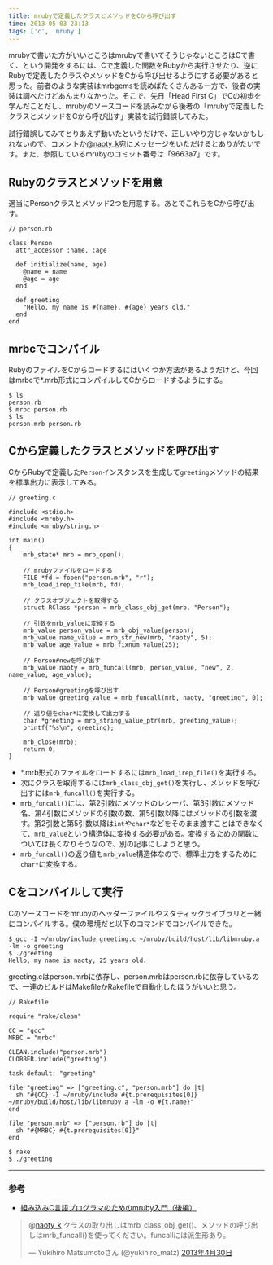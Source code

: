 ```yaml
---
title: mrubyで定義したクラスとメソッドをCから呼び出す
time: 2013-05-03 23:13
tags: ['c', 'mruby']
---
```


mrubyで書いた方がいいところはmrubyで書いてそうじゃないところはCで書く、という開発をするには、Cで定義した関数をRubyから実行させたり、逆にRubyで定義したクラスやメソッドをCから呼び出せるようにする必要があると思った。前者のような実装はmrbgemsを読めばたくさんある一方で、後者の実装は調べたけどあんまりなかった。そこで、先日「Head First C」でCの初歩を学んだことだし、mrubyのソースコードを読みながら後者の「mrubyで定義したクラスとメソッドをCから呼び出す」実装を試行錯誤してみた。

試行錯誤してみてとりあえず動いたというだけで、正しいやり方じゃないかもしれないので、コメントか[@naoty\_k](https://twitter.com/naoty_k)宛にメッセージをいただけるとありがたいです。また、参照しているmrubyのコミット番号は「9663a7」です。

## Rubyのクラスとメソッドを用意

適当にPersonクラスとメソッド2つを用意する。あとでこれらをCから呼び出す。

```
// person.rb

class Person
  attr_accessor :name, :age

  def initialize(name, age)
    @name = name
    @age = age
  end

  def greeting
    "Hello, my name is #{name}, #{age} years old."
  end
end
```

## mrbcでコンパイル

RubyのファイルをCからロードするにはいくつか方法があるようだけど、今回はmrbcで\*.mrb形式にコンパイルしてCからロードするようにする。

```
$ ls
person.rb
$ mrbc person.rb
$ ls
person.mrb person.rb
```

## Cから定義したクラスとメソッドを呼び出す

CからRubyで定義した`Person`インスタンスを生成して`greeting`メソッドの結果を標準出力に表示してみる。

```
// greeting.c

#include <stdio.h>
#include <mruby.h>
#include <mruby/string.h>

int main()
{
    mrb_state* mrb = mrb_open();

    // mrubyファイルをロードする
    FILE *fd = fopen("person.mrb", "r");
    mrb_load_irep_file(mrb, fd);

    // クラスオブジェクトを取得する
    struct RClass *person = mrb_class_obj_get(mrb, "Person");

    // 引数をmrb_valueに変換する
    mrb_value person_value = mrb_obj_value(person);
    mrb_value name_value = mrb_str_new(mrb, "naoty", 5);
    mrb_value age_value = mrb_fixnum_value(25);

    // Person#newを呼び出す
    mrb_value naoty = mrb_funcall(mrb, person_value, "new", 2, name_value, age_value);

    // Person#greetingを呼び出す
    mrb_value greeting_value = mrb_funcall(mrb, naoty, "greeting", 0);

    // 返り値をchar*に変換して出力する
    char *greeting = mrb_string_value_ptr(mrb, greeting_value);
    printf("%s\n", greeting);

    mrb_close(mrb);
    return 0;
}
```

- \*.mrb形式のファイルをロードするには`mrb_load_irep_file()`を実行する。
- 次にクラスを取得するには`mrb_class_obj_get()`を実行し、メソッドを呼び出すには`mrb_funcall()`を実行する。
- `mrb_funcall()`には、第2引数にメソッドのレシーバ、第3引数にメソッド名、第4引数にメソッドの引数の数、第5引数以降にはメソッドの引数を渡す。第2引数と第5引数以降は`int`や`char*`などをそのまま渡すことはできなくて、`mrb_value`という構造体に変換する必要がある。変換するための関数については長くなりそうなので、別の記事にしようと思う。
- `mrb_funcall()`の返り値も`mrb_value`構造体なので、標準出力をするために`char*`に変換する。

## Cをコンパイルして実行

Cのソースコードをmrubyのヘッダーファイルやスタティックライブラリと一緒にコンパイルする。僕の環境だと以下のコマンドでコンパイルできた。

```
$ gcc -I ~/mruby/include greeting.c ~/mruby/build/host/lib/libmruby.a -lm -o greeting
$ ./greeting
Hello, my name is naoty, 25 years old.
```

greeting.cはperson.mrbに依存し、person.mrbはperson.rbに依存しているので、一連のビルドはMakefileかRakefileで自動化したほうがいいと思う。

```
// Rakefile

require "rake/clean"

CC = "gcc"
MRBC = "mrbc"

CLEAN.include("person.mrb")
CLOBBER.include("greeting")

task default: "greeting"

file "greeting" => ["greeting.c", "person.mrb"] do |t|
  sh "#{CC} -I ~/mruby/include #{t.prerequisites[0]} ~/mruby/build/host/lib/libmruby.a -lm -o #{t.name}"
end

file "person.mrb" => ["person.rb"] do |t|
  sh "#{MRBC} #{t.prerequisites[0]}"
end
```

```
$ rake
$ ./greeting
```

* * *

### 参考

- [組み込みC言語プログラマのためのmruby入門（後編）](http://www.kumikomi.net/archives/2012/12/ep17mrb3.php)

> @[naoty\_k](https://twitter.com/naoty_k) クラスの取り出しはmrb\_class\_obj\_get()、メソッドの呼び出しはmrb\_funcall()を使ってください。funcallには派生形あり。
> 
> — Yukihiro Matsumotoさん (@yukihiro\_matz) [2013年4月30日](https://twitter.com/yukihiro_matz/status/329229906561077248)

<script async src="//platform.twitter.com/widgets.js" charset="utf-8"></script>
